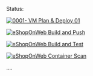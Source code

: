 Status:

[![0001- VM Plan & Deploy 01](https://github.com/djh82uk/Azure-Actions-Test/actions/workflows/terraform.yml/badge.svg)](https://github.com/djh82uk/Azure-Actions-Test/actions/workflows/terraform.yml)

[![eShopOnWeb Build and Push](https://github.com/djh82uk/Azure-Actions-Test/actions/workflows/Webapp-Build-Push.yml/badge.svg)](https://github.com/djh82uk/Azure-Actions-Test/actions/workflows/Webapp-Build-Push.yml)


[![eShopOnWeb Build and Test](https://github.com/djh82uk/Azure-Actions-Test/actions/workflows/dotnetcore.yml/badge.svg)](https://github.com/djh82uk/Azure-Actions-Test/actions/workflows/dotnetcore.yml)

[![eShopOnWeb Container Scan](https://github.com/djh82uk/Azure-Actions-Test/actions/workflows/Webapp-Container-Scan.yml/badge.svg)](https://github.com/djh82uk/Azure-Actions-Test/actions/workflows/Webapp-Container-Scan.yml)

....
